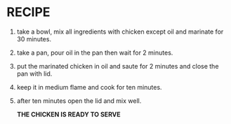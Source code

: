 # RECIPE

1. take a bowl, mix all ingredients with chicken except oil and marinate for 30 minutes.
2. take a pan, pour oil in the pan then wait for 2 minutes.
3. put the marinated chicken in oil and saute for 2 minutes and close the pan with lid.
4. keep it in medium flame and cook for ten minutes.
5. after ten minutes open the lid and mix well.

     **THE CHICKEN IS READY TO SERVE**
